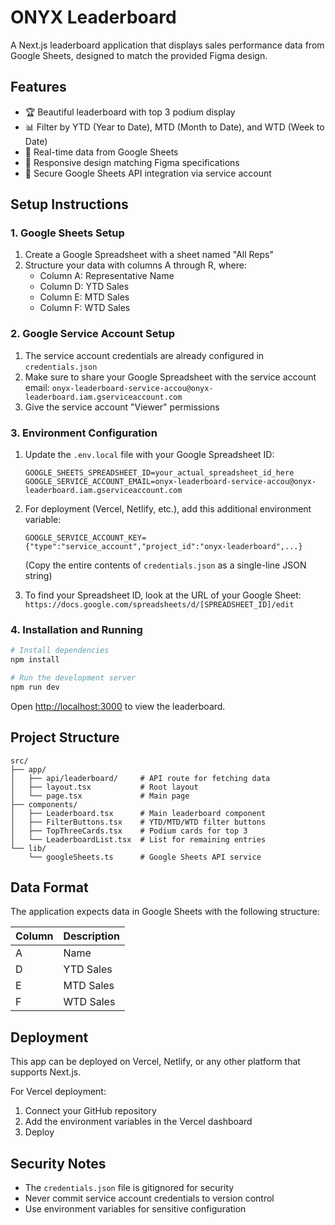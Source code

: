 # ONYX Leaderboard

A Next.js leaderboard application that displays sales performance data from Google Sheets, designed to match the provided Figma design.

## Features

- 🏆 Beautiful leaderboard with top 3 podium display
- 📊 Filter by YTD (Year to Date), MTD (Month to Date), and WTD (Week to Date)
- 🔄 Real-time data from Google Sheets
- 📱 Responsive design matching Figma specifications
- 🔐 Secure Google Sheets API integration via service account

## Setup Instructions

### 1. Google Sheets Setup

1. Create a Google Spreadsheet with a sheet named "All Reps"
2. Structure your data with columns A through R, where:
   - Column A: Representative Name
   - Column D: YTD Sales
   - Column E: MTD Sales
   - Column F: WTD Sales

### 2. Google Service Account Setup

1. The service account credentials are already configured in `credentials.json`
2. Make sure to share your Google Spreadsheet with the service account email:
   `onyx-leaderboard-service-accou@onyx-leaderboard.iam.gserviceaccount.com`
3. Give the service account "Viewer" permissions

### 3. Environment Configuration

1. Update the `.env.local` file with your Google Spreadsheet ID:
   ```
   GOOGLE_SHEETS_SPREADSHEET_ID=your_actual_spreadsheet_id_here
   GOOGLE_SERVICE_ACCOUNT_EMAIL=onyx-leaderboard-service-accou@onyx-leaderboard.iam.gserviceaccount.com
   ```

2. For deployment (Vercel, Netlify, etc.), add this additional environment variable:
   ```
   GOOGLE_SERVICE_ACCOUNT_KEY={"type":"service_account","project_id":"onyx-leaderboard",...}
   ```
   (Copy the entire contents of `credentials.json` as a single-line JSON string)

3. To find your Spreadsheet ID, look at the URL of your Google Sheet:
   `https://docs.google.com/spreadsheets/d/[SPREADSHEET_ID]/edit`

### 4. Installation and Running

```bash
# Install dependencies
npm install

# Run the development server
npm run dev
```

Open [http://localhost:3000](http://localhost:3000) to view the leaderboard.

## Project Structure

```
src/
├── app/
│   ├── api/leaderboard/     # API route for fetching data
│   ├── layout.tsx           # Root layout
│   └── page.tsx             # Main page
├── components/
│   ├── Leaderboard.tsx      # Main leaderboard component
│   ├── FilterButtons.tsx    # YTD/MTD/WTD filter buttons
│   ├── TopThreeCards.tsx    # Podium cards for top 3
│   └── LeaderboardList.tsx  # List for remaining entries
└── lib/
    └── googleSheets.ts      # Google Sheets API service
```

## Data Format

The application expects data in Google Sheets with the following structure:

| Column | Description |
|--------|-------------|
| A      | Name        |
| D      | YTD Sales   |
| E      | MTD Sales   |
| F      | WTD Sales   |

## Deployment

This app can be deployed on Vercel, Netlify, or any other platform that supports Next.js.

For Vercel deployment:
1. Connect your GitHub repository
2. Add the environment variables in the Vercel dashboard
3. Deploy

## Security Notes

- The `credentials.json` file is gitignored for security
- Never commit service account credentials to version control
- Use environment variables for sensitive configuration

